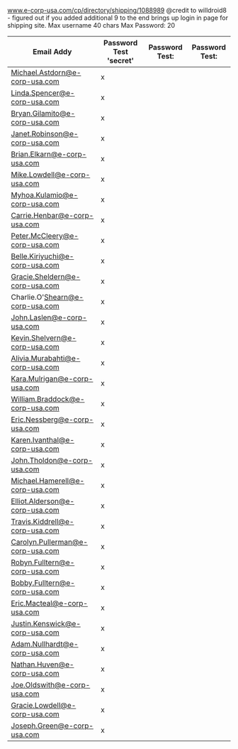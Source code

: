 
www.e-corp-usa.com/cp/directory/shipping/1088989
@credit to  willdroid8 - figured out if you added additional 9 to the end 
brings up login in page for shipping site. 
Max username 40 chars Max Password: 20

Email Addy   | Password Test 'secret' | Password Test: | Password Test:
------------ |           --------------|----------- | -------------
Michael.Astdorn@e-corp-usa.com |   x    |            |
Linda.Spencer@e-corp-usa.com  | x
Bryan.Gilamito@e-corp-usa.com  | x
Janet.Robinson@e-corp-usa.com  | x
Brian.Elkarn@e-corp-usa.com | x
Mike.Lowdell@e-corp-usa.com| x
Myhoa.Kulamio@e-corp-usa.com| x
Carrie.Henbar@e-corp-usa.com| x
Peter.McCleery@e-corp-usa.com| x
Belle.Kiriyuchi@e-corp-usa.com| x
Gracie.Sheldern@e-corp-usa.com| x
Charlie.O'Shearn@e-corp-usa.com| x
John.Laslen@e-corp-usa.com| x
Kevin.Shelvern@e-corp-usa.com| x
Alivia.Murabahti@e-corp-usa.com| x
Kara.Mulrigan@e-corp-usa.com| x
William.Braddock@e-corp-usa.com| x
Eric.Nessberg@e-corp-usa.com| x
Karen.Ivanthal@e-corp-usa.com| x
John.Tholdon@e-corp-usa.com| x
Michael.Hamerell@e-corp-usa.com| x
Elliot.Alderson@e-corp-usa.com| x
Travis.Kiddrell@e-corp-usa.com| x
Carolyn.Pullerman@e-corp-usa.com| x
Robyn.Fulltern@e-corp-usa.com| x
Bobby.Fulltern@e-corp-usa.com| x
Eric.Macteal@e-corp-usa.com| x
Justin.Kenswick@e-corp-usa.com| x
Adam.Nullhardt@e-corp-usa.com| x
Nathan.Huven@e-corp-usa.com| x
Joe.Oldswith@e-corp-usa.com| x
Gracie.Lowdell@e-corp-usa.com| x
Joseph.Green@e-corp-usa.com |x
